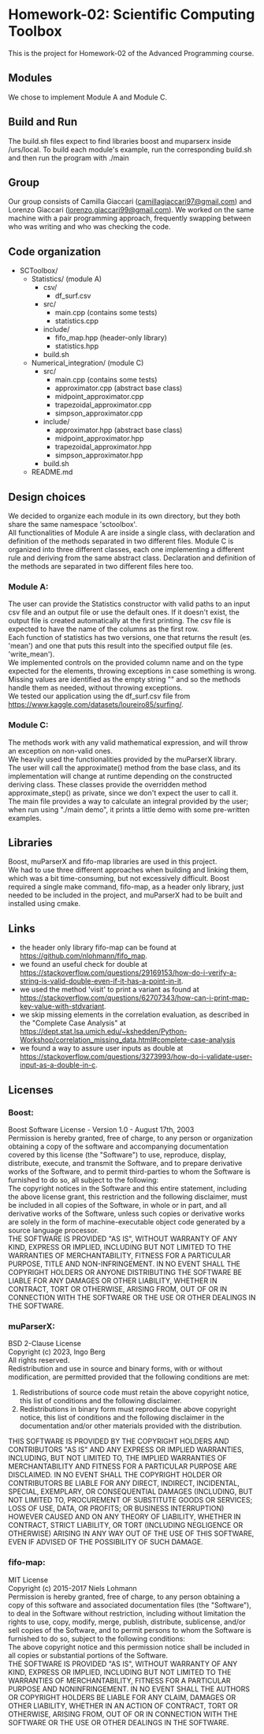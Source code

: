 # Homework-02: Scientific Computing Toolbox
This is the project for Homework-02 of the Advanced Programming course.

## Modules
We chose to implement Module A and Module C.

## Build and Run
The build.sh files expect to find libraries boost and muparserx inside /urs/local.
To build each module's example, run the corresponding build.sh and then run the program with ./main

## Group
Our group consists of Camilla Giaccari (camillagiaccari97@gmail.com) and Lorenzo Giaccari (lorenzo.giaccari99@gmail.com).
We worked on the same machine with a pair programming approach, frequently swapping between who was writing and who was checking the code.

## Code organization
- SCToolbox/
    - Statistics/ (module A)
        - csv/
            - df_surf.csv
        - src/
            - main.cpp (contains some tests)
            - statistics.cpp
        - include/
            - fifo_map.hpp (header-only library)
            - statistics.hpp
        - build.sh
    - Numerical_integration/ (module C)
        - src/
            - main.cpp (contains some tests)
            - approximator.cpp (abstract base class)
            - midpoint_approximator.cpp
            - trapezoidal_approximator.cpp
            - simpson_approximator.cpp
        - include/
            - approximator.hpp (abstract base class)
            - midpoint_approximator.hpp
            - trapezoidal_approximator.hpp
            - simpson_approximator.hpp
        - build.sh
    - README.md

## Design choices
We decided to organize each module in its own directory, but they both share the same namespace 'sctoolbox'.  
All functionalities of Module A are inside a single class, with declaration and definition of the methods separated in two different files. Module C is organized into three different classes, each one implementing a different rule and deriving from the same abstract class. Declaration and definition of the methods are separated in two different files here too.  
### Module A:
The user can provide the Statistics constructor with valid paths to an input csv file and an output file or use the default ones. If it doesn't exist, the output file is created automatically at the first printing. The csv file is expected to have the name of the columns as the first row.  
Each function of statistics has two versions, one that returns the result (es. 'mean') and one that puts this result into the specified output file (es. 'write_mean').  
We implemented controls on the provided column name and on the type expected for the elements, throwing exceptions in case something is wrong. Missing values are identified as the empty string "" and so the methods handle them as needed, without throwing exceptions.  
We tested our application using the df_surf.csv file from https://www.kaggle.com/datasets/loureiro85/surfing/.
### Module C:
The methods work with any valid mathematical expression, and will throw an exception on non-valid ones.  
We heavily used the functionalities provided by the muParserX library.  
The user will call the approximate() method from the base class, and its implementation will change at runtime depending on the constructed deriving class. These classes provide the overridden method approximate_step() as private, since we don't expect the user to call it.  
The main file provides a way to calculate an integral provided by the user; when run using "./main demo", it prints a little demo with some pre-written examples.

## Libraries
Boost, muParserX and fifo-map libraries are used in this project.  
We had to use three different approaches when building and linking them, which was a bit time-consuming, but not excessively difficult. Boost required a single make command, fifo-map, as a header only library, just needed to be included in the project, and muParserX had to be built and installed using cmake.  

## Links
- the header only library fifo-map can be found at https://github.com/nlohmann/fifo_map.
- we found an useful check for double at https://stackoverflow.com/questions/29169153/how-do-i-verify-a-string-is-valid-double-even-if-it-has-a-point-in-it.
- we used the method 'visit' to print a variant as found at https://stackoverflow.com/questions/62707343/how-can-i-print-map-key-value-with-stdvariant.
- we skip missing elements in the correlation evaluation, as described in the "Complete Case Analysis" at https://dept.stat.lsa.umich.edu/~kshedden/Python-Workshop/correlation_missing_data.html#complete-case-analysis
- we found a way to assure user inputs as double at https://stackoverflow.com/questions/3273993/how-do-i-validate-user-input-as-a-double-in-c.

## Licenses
### Boost:  
Boost Software License - Version 1.0 - August 17th, 2003  
Permission is hereby granted, free of charge, to any person or organization
obtaining a copy of the software and accompanying documentation covered by
this license (the "Software") to use, reproduce, display, distribute,
execute, and transmit the Software, and to prepare derivative works of the
Software, and to permit third-parties to whom the Software is furnished to
do so, all subject to the following:  
The copyright notices in the Software and this entire statement, including
the above license grant, this restriction and the following disclaimer,
must be included in all copies of the Software, in whole or in part, and
all derivative works of the Software, unless such copies or derivative
works are solely in the form of machine-executable object code generated by
a source language processor.  
THE SOFTWARE IS PROVIDED "AS IS", WITHOUT WARRANTY OF ANY KIND, EXPRESS OR
IMPLIED, INCLUDING BUT NOT LIMITED TO THE WARRANTIES OF MERCHANTABILITY,
FITNESS FOR A PARTICULAR PURPOSE, TITLE AND NON-INFRINGEMENT. IN NO EVENT
SHALL THE COPYRIGHT HOLDERS OR ANYONE DISTRIBUTING THE SOFTWARE BE LIABLE
FOR ANY DAMAGES OR OTHER LIABILITY, WHETHER IN CONTRACT, TORT OR OTHERWISE,
ARISING FROM, OUT OF OR IN CONNECTION WITH THE SOFTWARE OR THE USE OR OTHER
DEALINGS IN THE SOFTWARE.  
### muParserX:  
BSD 2-Clause License  
Copyright (c) 2023, Ingo Berg  
All rights reserved.  
Redistribution and use in source and binary forms, with or without
modification, are permitted provided that the following conditions are met:  
1. Redistributions of source code must retain the above copyright notice, this
   list of conditions and the following disclaimer.  
2. Redistributions in binary form must reproduce the above copyright notice,
   this list of conditions and the following disclaimer in the documentation
   and/or other materials provided with the distribution.

THIS SOFTWARE IS PROVIDED BY THE COPYRIGHT HOLDERS AND CONTRIBUTORS "AS IS"
AND ANY EXPRESS OR IMPLIED WARRANTIES, INCLUDING, BUT NOT LIMITED TO, THE
IMPLIED WARRANTIES OF MERCHANTABILITY AND FITNESS FOR A PARTICULAR PURPOSE ARE
DISCLAIMED. IN NO EVENT SHALL THE COPYRIGHT HOLDER OR CONTRIBUTORS BE LIABLE
FOR ANY DIRECT, INDIRECT, INCIDENTAL, SPECIAL, EXEMPLARY, OR CONSEQUENTIAL
DAMAGES (INCLUDING, BUT NOT LIMITED TO, PROCUREMENT OF SUBSTITUTE GOODS OR
SERVICES; LOSS OF USE, DATA, OR PROFITS; OR BUSINESS INTERRUPTION) HOWEVER
CAUSED AND ON ANY THEORY OF LIABILITY, WHETHER IN CONTRACT, STRICT LIABILITY,
OR TORT (INCLUDING NEGLIGENCE OR OTHERWISE) ARISING IN ANY WAY OUT OF THE USE
OF THIS SOFTWARE, EVEN IF ADVISED OF THE POSSIBILITY OF SUCH DAMAGE.  
### fifo-map:  
MIT License  
Copyright (c) 2015-2017 Niels Lohmann  
Permission is hereby granted, free of charge, to any person obtaining a copy
of this software and associated documentation files (the "Software"), to deal
in the Software without restriction, including without limitation the rights
to use, copy, modify, merge, publish, distribute, sublicense, and/or sell
copies of the Software, and to permit persons to whom the Software is
furnished to do so, subject to the following conditions:  
The above copyright notice and this permission notice shall be included in all
copies or substantial portions of the Software.  
THE SOFTWARE IS PROVIDED "AS IS", WITHOUT WARRANTY OF ANY KIND, EXPRESS OR
IMPLIED, INCLUDING BUT NOT LIMITED TO THE WARRANTIES OF MERCHANTABILITY,
FITNESS FOR A PARTICULAR PURPOSE AND NONINFRINGEMENT. IN NO EVENT SHALL THE
AUTHORS OR COPYRIGHT HOLDERS BE LIABLE FOR ANY CLAIM, DAMAGES OR OTHER
LIABILITY, WHETHER IN AN ACTION OF CONTRACT, TORT OR OTHERWISE, ARISING FROM,
OUT OF OR IN CONNECTION WITH THE SOFTWARE OR THE USE OR OTHER DEALINGS IN THE
SOFTWARE. 
